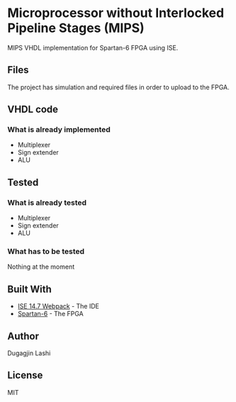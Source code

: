 # Microprocessor without Interlocked Pipeline Stages (MIPS)

MIPS VHDL implementation for Spartan-6 FPGA using ISE.

## Files

The project has simulation and required files in order to upload to the FPGA.

## VHDL code
### What is already implemented

- Multiplexer
- Sign extender
- ALU

## Tested
### What is already tested

- Multiplexer
- Sign extender
- ALU

### What has to be tested

Nothing at the moment

## Built With

* [ISE 14.7 Webpack](https://www.xilinx.com/products/design-tools/ise-design-suite.html) - The IDE
* [Spartan-6](https://www.xilinx.com/products/silicon-devices/fpga/spartan-6.html) - The FPGA

## Author

Dugagjin Lashi

## License

MIT
